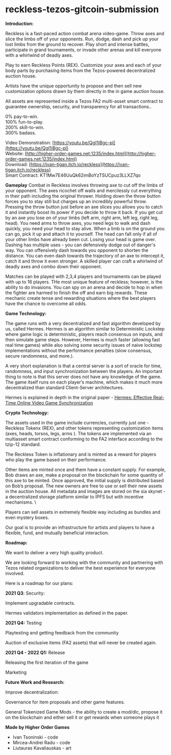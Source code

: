 # reckless-tezos-gitcoin-submission
<!-----
NEW: Check the "Suppress top comment" option to remove this info from the output.

Conversion time: 0.315 seconds.


Using this Markdown file:

1. Paste this output into your source file.
2. See the notes and action items below regarding this conversion run.
3. Check the rendered output (headings, lists, code blocks, tables) for proper
   formatting and use a linkchecker before you publish this page.

Conversion notes:

* Docs to Markdown version 1.0β30
* Sat Aug 21 2021 11:47:47 GMT-0700 (PDT)
* Source doc: Reckless x Tezos
----->


**Introduction:**

Reckless is a fast-paced action combat arena video-game. Throw axes and slice the limbs off of your opponents. Run, dodge, dash and pick up your lost limbs from the ground to recover. Play short and intense battles, participate in grand tournaments, or invade other arenas and kill everyone with a whirlwind of deadly axes.

Play to earn Reckless Points (REX). Customize your axes and each of your body parts by purchasing items from the Tezos-powered decentralized auction house.

Artists have the unique opportunity to propose and then sell new customization options drawn by them directly in the in game auction house.

All assets are represented inside a Tezos FA2 multi-asset smart contract to guarantee ownership, security, and transparency for all transactions..

0% pay-to-win.  
100% fun-to-play.  
200% skill-to-win.  
300% badass.  

Video Demonstration: [https://youtu.be/QgI1jBgc-pI](https://youtu.be/QgI1jBgc-pI)  
Website: [http://higher-order-games.net:1235/index.html](http://higher-order-games.net:1235/index.html)  
Download: [https://ivan-tigan.itch.io/reckless](https://ivan-tigan.itch.io/reckless)  
Smart Contract: KT1Mw7E46UuQk62imBoYzTSUCpuz3LLXZ7qo

**Gameplay**
Combat in Reckless involves throwing axe to cut off the limbs of your opponent. The axes ricochet off walls and mercilessly cut everything in their path including the original thrower. Holding down the throw button forces you to stay still but charges up an incredibly powerful throw. Pressing the throw button just before an axe slices you allows you to catch it and instantly boost its power if you decide to throw it back. If you get cut by an axe you lose on of your limbs (left arm, right arm, left leg, right leg, head). You need arms to throw axes, you need legs to walk and dash quickly, you need your head to stay alive. When a limb is on the ground you can go, pick it up and attach it to yourself. The head can fall only if all of your other limbs have already been cut. Losing your head is game over. Dashing has multiple uses - you can defensively dodge out of danger's way. You can offensively dash towards you opponent to shorten the distance. You can even dash towards the trajectory of an axe to intercept it, catch it and throw it even stronger. A skilled player can craft a whirlwind of deadly axes and combo down their opponent.

Matches can be played with 2,3,4 players and tournaments can be played with up to 16 players.
THe most unique feature of reckless; however, is the ability to do invasions. You can spy on an arena and decide to hop in when the fighter are harmed to finish the off and earn big rewards. These mechanic create tense and rewarding situations where the best players have the chance to overcome all odds.

**Game Technology:**

The game runs with a very decentralized and fast algorithm developed by us, called Hermes. Hermes is an algorithm similar to Deterministic Lockstep where game logic is deterministic, players reach consensus on inputs, and then simulate game steps. However, Hermes is much faster (allowing fast real time games) while also solving some security issues of naive lockstep implementations without the performance penalties (slow consensus, secure randomness, and more.).

A very short explanation is that a central server is a sort of oracle for time, randomness, and input synchronization between the players. An important thing to note is that this server does not have any knowledge of the game. The game itself runs on each player’s machine, which makes it much more decentralized than standard Client-Server architectures.

Hermes is explained in depth in the original paper - [Hermes: Effective Real-Time Online Video Game Synchronization](https://drive.google.com/file/d/1SrcdhGj6ZgR6Ixq-6w3ICKykAN7wVkss/view?usp=sharing)

**Crypto Technology:**

The assets used in the game include currencies, currently just one - Reckless Tokenx (REX), and other tokens representing customization items (axes, heads, torsos, legs, arms ). The tokens are implemented via an multiasset smart contract conforming to the FA2 interface according to the tzip-12 standard.

The Reckless Token is inflationary and is minted as a reward for players who play the game based on their performance.

Other items are minted once and them have a constant supply. For example, Bob draws an axe, make a proposal on the blockchain for some quantity of this axe to be minted. Once approved, the initial supply is distributed based on Bob’s proposal. The new owners are free to use or sell their new assets in the auction house. All metadata and images are stored on the sia skynet - a decentralized storage platform similar to IPFS but with incentive mechanisms. \
 
Players can sell assets in extremely flexible way including as bundles and even mystery boxes.

Our goal is to provide an infrastructure for artists and players to have a flexible, fund, and mutually beneficial interaction.


**Roadmap:**

We want to deliver a very high quality product.

We are looking forward to working with the community and partnering with Tezos related organizations to deliver the best experience for everyone involved.

Here is a roadmap for our plans:

**2021 Q3**: Security:

Implement upgradable contracts.

Hermes validators implementation as defined in the paper.

**2021 Q4:** Testing

Playtesting and getting feedback from the community

Auction of exclusive items (FA2 assets) that will never be created again.

**2021 Q4 - 2022 Q1:** Release

Releasing the first iteration of the game

Marketing

**Future Work and Research:**

Improve decentralization:

Governance for item proposals and other game features.

General Tokenized Game Mods - the ability to create a mod/dlc, propose it on the blockchain and either sell it or get rewards when someone plays it

**Made by Higher Order Games**
 - Ivan Tsoninski - code
 - Mircea-Andrei Radu - code
 - Liutauras Kavaliauskas - art
